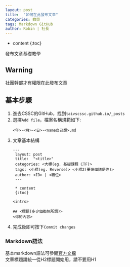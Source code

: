 ```yaml
---
layout: post
title:  "如何在此發布文章"
categories: 教學
tags: Markdown GitHub
author: Robin | 社長
---
```


* content
{:toc}

發布文章基礎教學

## Warning
社團幹部才有權限在此發布文章

## 基本步驟
1. 進去CSSC的GitHub，找到`taivscssc.github.io/_posts`
2. 選擇`Add file`，檔案名稱規範如下:
   ```
   <年>-<月>-<日>-<name自己想>.md
   ```
3. 文章基本結構
   ```
   ---
    layout: post
    title:  "<title>"
    categories: <大標(eg. 基礎課程 CTF)>
    tags: <小標(eg. Reverse)> <小標2(要幾個隨便你)>
    author: <ID> | <職位>
    ---
   
    * content
    {:toc}

   <intro>

   ## <標題(多少個都無所謂)>
   <你的內容>
   ```
4. 完成後即可按下`Commit changes`
### Markdown語法
基本markdown語法可參閱[官方文檔](https://markdown.tw/)<br>
文章標題請統一從H2標題開始用，請不要用H1
